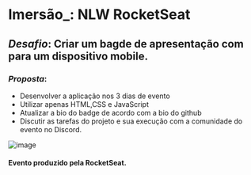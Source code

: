 # **Imersão**_: NLW RocketSeat
## _**Desafio**_: Criar um bagde de apresentação com para um dispositivo mobile.

### _**Proposta**_:

- Desenvolver a aplicação nos 3 dias de evento
- Utilizar apenas HTML,CSS e JavaScript
- Atualizar a bio do badge de acordo com a bio do github
- Discutir as tarefas do projeto e sua execução com a comunidade do evento no Discord.


![image](https://user-images.githubusercontent.com/91488719/149635669-acf082ec-4488-48d9-ba2c-05614a542cdf.png)

#### **Evento produzido pela RocketSeat**.

